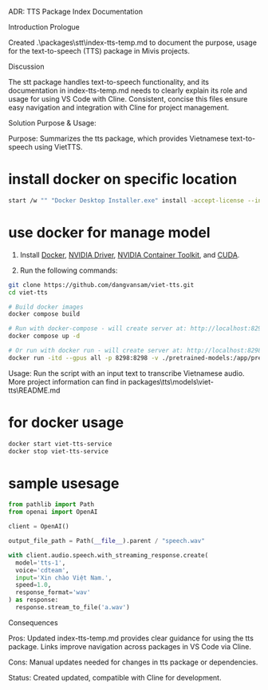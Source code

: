 ADR: TTS Package Index Documentation



Introduction
Prologue

Created .\packages\stt\index-tts-temp.md to document the purpose, usage for the text-to-speech (TTS) package in Mivis projects.




Discussion

The stt package handles text-to-speech functionality, and its documentation in index-tts-temp.md needs to clearly explain its role and usage for using VS Code with Cline. Consistent, concise this files ensure easy navigation and integration with Cline for project management.




Solution
Purpose & Usage:

Purpose: Summarizes the tts package, which provides Vietnamese text-to-speech using VietTTS.

# install docker on specific location
```bash
start /w "" "Docker Desktop Installer.exe" install -accept-license --installation-dir="D:\Docker\Docker" --wsl-default-data-root="D:\Docker\wsl" --windows-containers-default-data-root="D:\\Docker"
```

# use docker for manage model
1. Install [Docker](https://docs.docker.com/get-docker/), [NVIDIA Driver](https://www.nvidia.com/download/index.aspx), [NVIDIA Container Toolkit](https://docs.nvidia.com/datacenter/cloud-native/container-toolkit/install-guide.html), and [CUDA](https://developer.nvidia.com/cuda-downloads).

2. Run the following commands:
```bash
git clone https://github.com/dangvansam/viet-tts.git
cd viet-tts

# Build docker images
docker compose build

# Run with docker-compose - will create server at: http://localhost:8298
docker compose up -d

# Or run with docker run - will create server at: http://localhost:8298
docker run -itd --gpus all -p 8298:8298 -v ./pretrained-models:/app/pretrained-models  --name viet-tts-service viet-tts:latest viettts server --host 0.0.0.0 --port 8298
```

Usage: Run the script with an input text to transcribe Vietnamese audio. More project information can find in packages\tts\models\viet-tts\README.md

# for docker usage

```bash
docker start viet-tts-service
docker stop viet-tts-service
```

# sample usesage

```python
from pathlib import Path
from openai import OpenAI

client = OpenAI()

output_file_path = Path(__file__).parent / "speech.wav"

with client.audio.speech.with_streaming_response.create(
  model='tts-1',
  voice='cdteam',
  input='Xin chào Việt Nam.',
  speed=1.0,
  response_format='wav'
) as response:
  response.stream_to_file('a.wav')
```



Consequences

Pros: Updated index-tts-temp.md provides clear guidance for using the tts package. Links improve navigation across packages in VS Code via Cline.

Cons: Manual updates needed for changes in tts package or dependencies.

Status: Created updated, compatible with Cline for development.